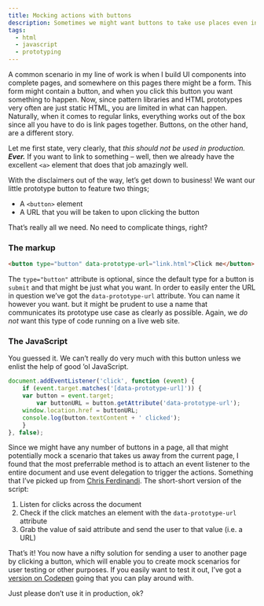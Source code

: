 ```yaml
---
title: Mocking actions with buttons
description: Sometimes we might want buttons to take use places even in prototypes. This solution helps mock flows in static HTML prototypes.
tags:
  - html
  - javascript
  - prototyping
---
```


A common scenario in my line of work is when I build UI components into complete pages, and somewhere on this pages there might be a form. This form might contain a button, and when you click this button you want something to happen. Now, since pattern libraries and HTML prototypes very often are just static HTML, you are limited in what can happen. Naturally, when it comes to regular links, everything works out of the box since all you have to do is link pages together. Buttons, on the other hand, are a different story. 

Let me first state, very clearly, that _this should not be used in production. **Ever.**_ If you want to link to something – well, then we already have the excellent `<a>` element that does that job amazingly well.

With the disclaimers out of the way, let’s get down to business! We want our little prototype button to feature two things;

* A `<button>` element
* A URL that you will be taken to upon clicking the button

That’s really all we need. No need to complicate things, right?

### The markup

```html
<button type="button" data-prototype-url="link.html">Click me</button>
```

The `type="button"` attribute is optional, since the default type for a button is `submit` and that might be just what you want. In order to easily enter the URL in question we’ve got the `data-prototype-url` attribute. You can name it however you want. but it might be prudent to use a name that communicates its prototype use case as clearly as possible. Again, we _do not_ want this type of code running on a live web site.

### The JavaScript

You guessed it. We can’t really do very much with this button unless we enlist the help of good ’ol JavaScript.

```javascript
document.addEventListener('click', function (event) {
	if (event.target.matches('[data-prototype-url]')) {
    var button = event.target;
		var buttonURL = button.getAttribute('data-prototype-url');
    window.location.href = buttonURL;
    console.log(button.textContent + ' clicked');
	}
}, false);
```

Since we might have any number of buttons in a page, all that might potentially mock a scenario that takes us away from the current page, I found that the most preferrable method is to attach an event listener to the entire document and use event delegation to trigger the actions. Something that I’ve picked up from [Chris Ferdinandi](https://gomakethings.com/why-is-javascript-event-delegation-better-than-attaching-events-to-each-element/). The short-short version of the script:

1. Listen for clicks across the document
2. Check if the click matches an element with the `data-prototype-url` attribute
3. Grab the value of said attribute and send the user to that value (i.e. a URL)

That’s it! You now have a nifty solution for sending a user to another page by clicking a button, which will enable you to create mock scenarios for user testing or other purposes. If you easily want to test it out, I’ve got a [version on Codepen](https://codepen.io/frippz/pen/LJmeLy) going that you can play around with.

Just please don’t use it in production, ok?